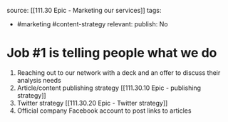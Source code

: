 source: [[111.30 Epic - Marketing our services]]
tags:
- #marketing #content-strategy 
relevant:
publish: No

# Job #1 is telling people what we do

1. Reaching out to our network with a deck and an offer to discuss their analysis needs
2. Article/content publishing strategy [[111.30.10 Epic - publishing strategy]]
3. Twitter strategy [[111.30.20 Epic - Twitter strategy]]
4. Official company Facebook account to post links to articles

